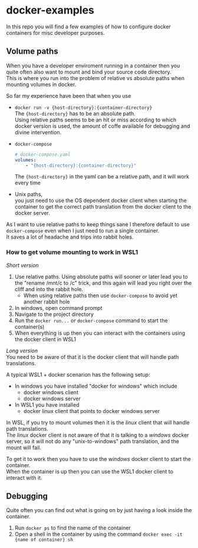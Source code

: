 # docker-examples

In this repo you will find a few examples of how to configure docker containers for misc developer purposes.  


## Volume paths

When you have a developer enviroment running in a container then you quite often also want to mount and bind your source code directory.  
This is where you run into the problem of relative vs absolute paths when mounting volumes in docker.

So far my experience have been that when you use

- `docker run -v {host-directory}:{container-directory}`  
  The `{host-directory}` has to be an absolute path.  
  Using relative paths seems to be an hit or miss according to which docker version is used, the amount of coffe available for debugging and divine intervention.  

- `docker-compose`  
  ```yaml
  # docker-compose.yaml
  volumes:
      - "{host-directory}:{container-directory}"
  ```
  The `{host-directory}` in the yaml can be a relative path, and it will work every time  

- Unix paths,  
  you just need to use the OS dependent docker client when starting the container to get the correct path translation from the docker client to the docker server.

As I want to use relative paths to keep things sane I therefore default to use `docker-compose` even when I just need to run a single container.  
It saves a lot of headache and trips into rabbit holes.


### How to get volume mounting to work in WSL1

_Short version_  
1. Use relative paths.
   Using absolute paths will sooner or later lead you to the "rename /mnt/c to /c" trick, and this again will lead you right over the cliff and into the rabbit hole.  
   - When using relative paths then use `docker-compose` to avoid yet another rabbit hole
1. In windows, open command prompt
1. Navigate to the project directory
1. Run the `docker run...` or `docker-compose` command to start the container(s)
1. When everything is up then you can interact with the containers using the docker client in WSL1

_Long version_  
You need to be aware of that it is the docker client that will handle path translations.  

A typical WSL1 + docker scenarion has the following setup:
- In windows you have installed "docker for windows" which include
  - docker windows client
  - docker windows server
- In WSL1 you have installed
  - docker linux client that points to docker windows server

In WSL, if you try to mount volumes then it is the _linux_ client that will handle path translations.  
The _linux_ docker client is not aware of that it is talking to a _windows_ docker server, so it will not do any "unix-to-windows" path translation, and the mount will fail.  

To get it to work then you have to use the _windows_ docker client to start the container.  
When the container is up then you can use the WSL1 docker client to interact with it.


## Debugging

Quite often you can find out what is going on by just having a look inside the container.  
1. Run `docker ps` to find the name of the container
1. Open a shell in the container by using the command `docker exec -it {name of container} sh`



